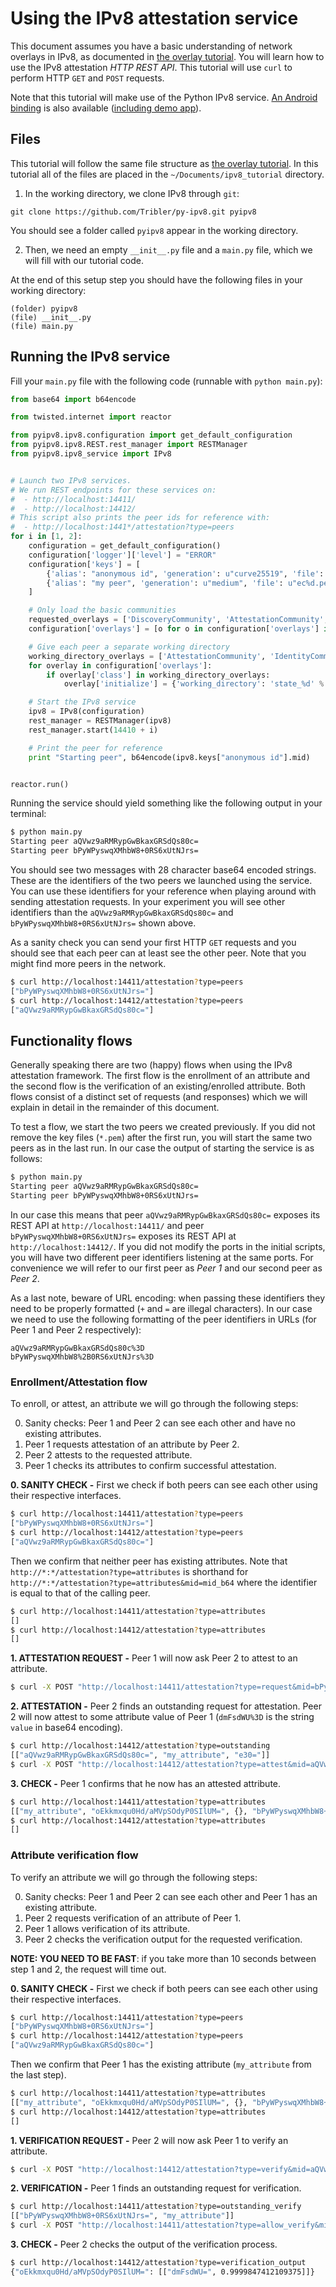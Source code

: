 # Using the IPv8 attestation service
This document assumes you have a basic understanding of network overlays in IPv8, as documented in [the overlay tutorial](https://github.com/Tribler/py-ipv8/blob/master/doc/overlay_tutorial.md).
You will learn how to use the IPv8 attestation *HTTP REST API*.
This tutorial will use `curl` to perform HTTP `GET` and `POST` requests.

Note that this tutorial will make use of the Python IPv8 service.
[An Android binding](https://github.com/Tribler/ipv8-android-app) is also available ([including demo app](https://github.com/Tribler/ipv8-android-app/tree/demo_app)). 

## Files
This tutorial will follow the same file structure as [the overlay tutorial](https://github.com/Tribler/py-ipv8/blob/master/doc/overlay_tutorial.md).
In this tutorial all of the files are placed in the `~/Documents/ipv8_tutorial` directory.

1. In the working directory, we clone IPv8 through `git`:
```
git clone https://github.com/Tribler/py-ipv8.git pyipv8
```
You should see a folder called `pyipv8` appear in the working directory.

2. Then, we need an empty `__init__.py` file and a `main.py` file, which we will fill with our tutorial code.

At the end of this setup step you should have the following files in your working directory:
```
(folder) pyipv8
(file) __init__.py
(file) main.py
```

## Running the IPv8 service
Fill your `main.py` file with the following code (runnable with `python main.py`):

```python
from base64 import b64encode

from twisted.internet import reactor

from pyipv8.ipv8.configuration import get_default_configuration
from pyipv8.ipv8.REST.rest_manager import RESTManager
from pyipv8.ipv8_service import IPv8


# Launch two IPv8 services.
# We run REST endpoints for these services on:
#  - http://localhost:14411/
#  - http://localhost:14412/
# This script also prints the peer ids for reference with:
#  - http://localhost:1441*/attestation?type=peers
for i in [1, 2]:
    configuration = get_default_configuration()
    configuration['logger']['level'] = "ERROR"
    configuration['keys'] = [
        {'alias': "anonymous id", 'generation': u"curve25519", 'file': u"ec%d_multichain.pem" % i},
        {'alias': "my peer", 'generation': u"medium", 'file': u"ec%d.pem" % i}
    ]

    # Only load the basic communities
    requested_overlays = ['DiscoveryCommunity', 'AttestationCommunity', 'IdentityCommunity']
    configuration['overlays'] = [o for o in configuration['overlays'] if o['class'] in requested_overlays]

    # Give each peer a separate working directory
    working_directory_overlays = ['AttestationCommunity', 'IdentityCommunity']
    for overlay in configuration['overlays']:
        if overlay['class'] in working_directory_overlays:
            overlay['initialize'] = {'working_directory': 'state_%d' % i}

    # Start the IPv8 service
    ipv8 = IPv8(configuration)
    rest_manager = RESTManager(ipv8)
    rest_manager.start(14410 + i)

    # Print the peer for reference
    print "Starting peer", b64encode(ipv8.keys["anonymous id"].mid)


reactor.run()
```

Running the service should yield something like the following output in your terminal:

```bash
$ python main.py 
Starting peer aQVwz9aRMRypGwBkaxGRSdQs80c=
Starting peer bPyWPyswqXMhbW8+0RS6xUtNJrs=
```

You should see two messages with 28 character base64 encoded strings.
These are the identifiers of the two peers we launched using the service.
You can use these identifiers for your reference when playing around with sending attestation requests.
In your experiment you will see other identifiers than the `aQVwz9aRMRypGwBkaxGRSdQs80c=` and `bPyWPyswqXMhbW8+0RS6xUtNJrs=` shown above.

As a sanity check you can send your first HTTP `GET` requests and you should see that each peer can at least see the other peer.
Note that you might find more peers in the network.

```bash
$ curl http://localhost:14411/attestation?type=peers
["bPyWPyswqXMhbW8+0RS6xUtNJrs="]
$ curl http://localhost:14412/attestation?type=peers
["aQVwz9aRMRypGwBkaxGRSdQs80c="]
```

## Functionality flows
Generally speaking there are two (happy) flows when using the IPv8 attestation framework.
The first flow is the enrollment of an attribute and the second flow is the verification of an existing/enrolled attribute.
Both flows consist of a distinct set of requests (and responses) which we will explain in detail in the remainder of this document.

To test a flow, we start the two peers we created previously.
If you did not remove the key files (`*.pem`) after the first run, you will start the same two peers as in the last run.
In our case the output of starting the service is as follows:

```bash
$ python main.py 
Starting peer aQVwz9aRMRypGwBkaxGRSdQs80c=
Starting peer bPyWPyswqXMhbW8+0RS6xUtNJrs=
```

In our case this means that peer `aQVwz9aRMRypGwBkaxGRSdQs80c=` exposes its REST API at `http://localhost:14411/` and peer `bPyWPyswqXMhbW8+0RS6xUtNJrs=` exposes its REST API at `http://localhost:14412/`.
If you did not modify the ports in the initial scripts, you will have two different peer identifiers listening at the same ports.
For convenience we will refer to our first peer as *Peer 1* and our second peer as *Peer 2*.

As a last note, beware of URL encoding: when passing these identifiers they need to be properly formatted (`+` and `=` are illegal characters).
In our case we need to use the following formatting of the peer identifiers in URLs (for Peer 1 and Peer 2 respectively):

```
aQVwz9aRMRypGwBkaxGRSdQs80c%3D
bPyWPyswqXMhbW8%2B0RS6xUtNJrs%3D
```

### Enrollment/Attestation flow
To enroll, or attest, an attribute we will go through the following steps:

 0. Sanity checks: Peer 1 and Peer 2 can see each other and have no existing attributes.
 1. Peer 1 requests attestation of an attribute by Peer 2.
 2. Peer 2 attests to the requested attribute.
 3. Peer 1 checks its attributes to confirm successful attestation.

**0. SANITY CHECK -** First we check if both peers can see each other using their respective interfaces.

```bash
$ curl http://localhost:14411/attestation?type=peers
["bPyWPyswqXMhbW8+0RS6xUtNJrs="]
$ curl http://localhost:14412/attestation?type=peers
["aQVwz9aRMRypGwBkaxGRSdQs80c="]
```

Then we confirm that neither peer has existing attributes.
Note that `http://*:*/attestation?type=attributes` is shorthand for `http://*:*/attestation?type=attributes&mid=mid_b64` where the identifier is equal to that of the calling peer.

```bash
$ curl http://localhost:14411/attestation?type=attributes
[]
$ curl http://localhost:14412/attestation?type=attributes
[]
```

**1. ATTESTATION REQUEST -** Peer 1 will now ask Peer 2 to attest to an attribute.

```bash
$ curl -X POST "http://localhost:14411/attestation?type=request&mid=bPyWPyswqXMhbW8%2B0RS6xUtNJrs%3D&attribute_name=my_attribute"
```

**2. ATTESTATION -** Peer 2 finds an outstanding request for attestation.
Peer 2 will now attest to some attribute value of Peer 1 (`dmFsdWU%3D` is the string `value` in base64 encoding).

```bash
$ curl http://localhost:14412/attestation?type=outstanding
[["aQVwz9aRMRypGwBkaxGRSdQs80c=", "my_attribute", "e30="]]
$ curl -X POST "http://localhost:14412/attestation?type=attest&mid=aQVwz9aRMRypGwBkaxGRSdQs80c%3D&attribute_name=my_attribute&attribute_value=dmFsdWU%3D"
```

**3. CHECK -** Peer 1 confirms that he now has an attested attribute.
```bash
$ curl http://localhost:14411/attestation?type=attributes
[["my_attribute", "oEkkmxqu0Hd/aMVpSOdyP0SIlUM=", {}, "bPyWPyswqXMhbW8+0RS6xUtNJrs="]]
$ curl http://localhost:14412/attestation?type=attributes
[]
```

### Attribute verification flow
To verify an attribute we will go through the following steps:

 0. Sanity checks: Peer 1 and Peer 2 can see each other and Peer 1 has an existing attribute.
 1. Peer 2 requests verification of an attribute of Peer 1.
 2. Peer 1 allows verification of its attribute.
 3. Peer 2 checks the verification output for the requested verification.

**NOTE: YOU NEED TO BE FAST**: if you take more than 10 seconds between step 1 and 2, the request will time out.

**0. SANITY CHECK -** First we check if both peers can see each other using their respective interfaces.

```bash
$ curl http://localhost:14411/attestation?type=peers
["bPyWPyswqXMhbW8+0RS6xUtNJrs="]
$ curl http://localhost:14412/attestation?type=peers
["aQVwz9aRMRypGwBkaxGRSdQs80c="]
```

Then we confirm that Peer 1 has the existing attribute (`my_attribute` from the last step).

```bash
$ curl http://localhost:14411/attestation?type=attributes
[["my_attribute", "oEkkmxqu0Hd/aMVpSOdyP0SIlUM=", {}, "bPyWPyswqXMhbW8+0RS6xUtNJrs="]]
$ curl http://localhost:14412/attestation?type=attributes
[]
```

**1. VERIFICATION REQUEST -** Peer 2 will now ask Peer 1 to verify an attribute.

```bash
$ curl -X POST "http://localhost:14412/attestation?type=verify&mid=aQVwz9aRMRypGwBkaxGRSdQs80c%3D&attribute_hash=oEkkmxqu0Hd%2FaMVpSOdyP0SIlUM%3D&attribute_values=dmFsdWU%3D"
```

**2. VERIFICATION -** Peer 1 finds an outstanding request for verification.

```bash
$ curl http://localhost:14411/attestation?type=outstanding_verify
[["bPyWPyswqXMhbW8+0RS6xUtNJrs=", "my_attribute"]]
$ curl -X POST "http://localhost:14411/attestation?type=allow_verify&mid=bPyWPyswqXMhbW8%2B0RS6xUtNJrs%3D&attribute_name=my_attribute"
```

**3. CHECK -** Peer 2 checks the output of the verification process.
```bash
$ curl http://localhost:14412/attestation?type=verification_output
{"oEkkmxqu0Hd/aMVpSOdyP0SIlUM=": [["dmFsdWU=", 0.9999847412109375]]}
```

